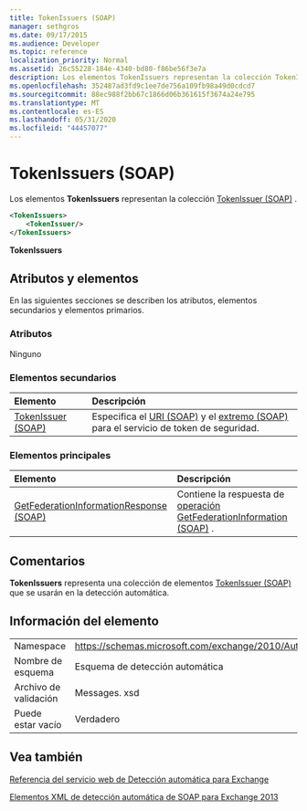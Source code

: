 ```yaml
---
title: TokenIssuers (SOAP)
manager: sethgros
ms.date: 09/17/2015
ms.audience: Developer
ms.topic: reference
localization_priority: Normal
ms.assetid: 26c55228-184e-4340-bd80-f86be56f3e7a
description: Los elementos TokenIssuers representan la colección TokenIssuer (SOAP).
ms.openlocfilehash: 352487ad3fd9c1ee7de756a109fb98a49d0cdcd7
ms.sourcegitcommit: 88ec988f2bb67c1866d06b361615f3674a24e795
ms.translationtype: MT
ms.contentlocale: es-ES
ms.lasthandoff: 05/31/2020
ms.locfileid: "44457077"
---
```

# <a name="tokenissuers-soap"></a>TokenIssuers (SOAP)

Los elementos **TokenIssuers** representan la colección [TokenIssuer (SOAP)](tokenissuer-soap.md) . 
  
```XML
<TokenIssuers>
    <TokenIssuer/>
</TokenIssuers>
```

 **TokenIssuers**
## <a name="attributes-and-elements"></a>Atributos y elementos

En las siguientes secciones se describen los atributos, elementos secundarios y elementos primarios.
  
### <a name="attributes"></a>Atributos

Ninguno
  
### <a name="child-elements"></a>Elementos secundarios

|**Elemento**|**Descripción**|
|:-----|:-----|
|[TokenIssuer (SOAP)](tokenissuer-soap.md) <br/> |Especifica el [URI (SOAP)](uri-soap.md) y el [extremo (SOAP)](endpoint-soap.md) para el servicio de token de seguridad.  <br/> |
   
### <a name="parent-elements"></a>Elementos principales

|**Elemento**|**Descripción**|
|:-----|:-----|
|[GetFederationInformationResponse (SOAP)](getfederationinformationresponse-soap.md) <br/> |Contiene la respuesta de [operación GetFederationInformation (SOAP)](getfederationinformation-operation-soap.md) .  <br/> |
   
## <a name="remarks"></a>Comentarios

**TokenIssuers** representa una colección de elementos [TokenIssuer (SOAP)](tokenissuer-soap.md) que se usarán en la detección automática. 
  
## <a name="element-information"></a>Información del elemento

|||
|:-----|:-----|
|Namespace  <br/> |https://schemas.microsoft.com/exchange/2010/Autodiscover  <br/> |
|Nombre de esquema  <br/> |Esquema de detección automática  <br/> |
|Archivo de validación  <br/> |Messages. xsd  <br/> |
|Puede estar vacío  <br/> |Verdadero  <br/> |
   
## <a name="see-also"></a>Vea también



[Referencia del servicio web de Detección automática para Exchange](autodiscover-web-service-reference-for-exchange.md)
  
[Elementos XML de detección automática de SOAP para Exchange 2013](soap-autodiscover-xml-elements-for-exchange-2013.md)

